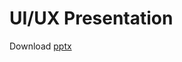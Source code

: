 # UI/UX Presentation

Download [pptx](https://www.dropbox.com/s/3amoyd40xod3ksp/usabilityCodingBootcamp.pptx?dl=0) 
